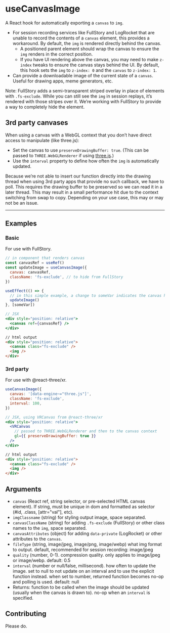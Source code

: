 # useCanvasImage

A React hook for automatically exporting a `canvas` to `img`.

- For session recording services like FullStory and LogRocket that are unable to record the contents of a `canvas` element, this provides a workaround. By default, the `img` is rendered directly behind the canvas.
  - A positioned parent element should wrap the canvas to ensure the `img` renders in the correct position.
  - If you have UI rendering above the canvas, you may need to make `z-index` tweaks to ensure the canvas stays behind the UI. By default, this hook sets the `img` to `z-index: 0` and the `canvas` to `z-index: 1`.
- Can provide a downloadable image of the current state of a `canvas`. Useful for drawing apps, meme generators, etc.

Note: FullStory adds a semi-transparent striped overlay in place of elements with `.fs-exclude`. While you can still see the `img` in session replays, it’s rendered with those stripes over it. We’re working with FullStory to provide a way to completely hide the element.

## 3rd party canvases
When using a canvas with a WebGL context that you don’t have direct access to manipulate (like three.js):

- Set the canvas to use `preserveDrawingBuffer: true`. (This can be passed to `THREE.WebGLRenderer` if using [three.js](https://github.com/mrdoob/three.js/blob/2d9a9f0b546aaf22dc0dcbfe56402bee075b9509/src/renderers/WebGLRenderer.js#L267).)
- Use the `interval` property to define how often the `img` is automatically updated.

Because we’re not able to insert our function directly into the drawing thread when using 3rd party apps that provide no such callback, we have to poll. This requires the drawing buffer to be preserved so we can read it in a later thread. This may result in a small performance hit due to the context switching from swap to copy. Depending on your use case, this may or may not be an issue.

---

## Examples

### Basic

For use with FullStory.

```js
// in component that renders canvas
const canvasRef = useRef()
const updateImage = useCanvasImage({
  canvas: canvasRef,
  className: 'fs-exclude', // to hide from FullStory
})

useEffect(() => {
  // in this simple example, a change to someVar indicates the canvas has been updated
  updateImage()
}, [someVar])
```
```jsx
// JSX
<div style="position: relative">
  <canvas ref={canvasRef} />
</div>
```
```html
// html output
<div style="position: relative">
  <canvas class="fs-exclude" />
  <img />
</div>
```

### 3rd party

For use with @react-three/xr.

```js
useCanvasImage({
  canvas: '[data-engine~="three.js"]',
  className: 'fs-exclude',
  interval: 100,
})
```
```jsx
// JSX, using VRCanvas from @react-three/xr
<div style="position: relative">
  <VRCanvas
    // passed to THREE.WebGLRenderer and then to the canvas context
    gl={{ preserveDrawingBuffer: true }}
  />
</div>
```
```html
// html output
<div style="position: relative">
  <canvas class="fs-exclude" />
  <img />
</div>
```

## Arguments
- `canvas` (React ref, string selector, or pre-selected HTML canvas element). If string, must be unique in dom and formatted as selector (#id, .class, [attr="val"], etc).
- `imgClassname` (string) for styling output image, space separated.
- `canvasClassName` (string) for adding `.fs-exclude` (FullStory) or other class names to the `img`, space separated.
- `canvasAttributes` (object) for adding `data-private` (LogRocket) or other attributes to the `canvas`.
- `fileType` (string, image/jpeg, image/png, image/webp) what img format to output. default, recommended for session recording: image/jpeg
- `quality` (number, 0-1). compression quality. only applies to image/jpeg or image/webp. default: 0.5
- `interval` (number or null/false, millisecond). how often to update the image. set to null to not update on an interval and to use the explicit function instead. when set to number, returned function becomes no-op and polling is used. default: null
- Returns: function to be called when the image should be updated (usually when the canvas is drawn to). no-op when an `interval` is specified.

## Contributing
Please do.
